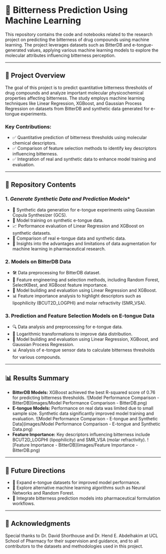 # 🎯 **Bitterness Prediction Using Machine Learning**

This repository contains the code and notebooks related to the research project on predicting the bitterness of drug compounds using machine learning. The project leverages datasets such as BitterDB and e-tongue-generated values, applying various machine learning models to explore the molecular attributes influencing bitterness perception.

---

## 🌟 **Project Overview**

The goal of this project is to predict quantitative bitterness thresholds of drug compounds and analyze important molecular physicochemical properties affecting bitterness. The study employs machine learning techniques like Linear Regression, XGBoost, and Gaussian Process Regression on datasets from BitterDB and synthetic data generated for e-tongue experiments.

### **Key Contributions**:
- ✅ Quantitative prediction of bitterness thresholds using molecular chemical descriptors.
- ✅ Comparison of feature selection methods to identify key descriptors influencing bitterness.
- ✅ Integration of real and synthetic data to enhance model training and evaluation.

---

## 📂 **Repository Contents**

### 1. *Generate Synthetic Data and Prediction Models**
- 🔬 Synthetic data generation for e-tongue experiments using Gaussian Copula Synthesizer (GCS).
- 🤖 Model training on synthetic e-tongue data.
- 📈 Performance evaluation of Linear Regression and XGBoost on synthetic datasets.
- 🔄 Comparison of real e-tongue data and synthetic data.
- 🧠 Insights into the advantages and limitations of data augmentation for machine learning in pharmaceutical research.

### 2. **Models on BitterDB Data**
- 🛠 Data preprocessing for BitterDB dataset.
- 🧬 Feature engineering and selection methods, including Random Forest, SelectKBest, and XGBoost feature importance.
- 🤖 Model building and evaluation using Linear Regression and XGBoost.
- 📊 Feature importance analysis to highlight descriptors such as lipophilicity (BCUT2D_LOGPHI) and molar refractivity (SMR_VSA).

### 3. **Prediction and Feature Selection Models on E-tongue Data**
- 🔍 Data analysis and preprocessing for e-tongue data.
- 📐 Logarithmic transformations to improve data distribution.
- 🤖 Model building and evaluation using Linear Regression, XGBoost, and Gaussian Process Regression.
- 📊 Analysis of e-tongue sensor data to calculate bitterness thresholds for various compounds.

---

## 📊 **Results Summary**

- **BitterDB Models:** XGBoost achieved the best R-squared score of 0.76 for predicting bitterness thresholds.
![Model Performance Comparison - BitterDB](images/Model Performance Comparison - BitterDB.png)
- **E-tongue Models:** Performance on real data was limited due to small sample size. Synthetic data significantly improved model training and evaluation.
![Model Performance Comparison - E-tongue and Synthetic Data](images/Model Performance Comparison - E-tongue and Synthetic Data.png)
- **Feature Importance:** Key descriptors influencing bitterness include BCUT2D_LOGPHI (lipophilicity) and SMR_VSA (molar refractivity).
![Feature Importance - BitterDB](images/Feature Importance - BitterDB.png)

---

## 🔮 **Future Directions**
- 🌱 Expand e-tongue datasets for improved model performance.
- 🧠 Explore alternative machine learning algorithms such as Neural Networks and Random Forest.
- 🤝 Integrate bitterness prediction models into pharmaceutical formulation workflows.

---

## 🤝 **Acknowledgments**

Special thanks to Dr. David Shorthouse and Dr. Hend E. Abdelhakim at UCL School of Pharmacy for their supervision and guidance, and to all contributors to the datasets and methodologies used in this project.



